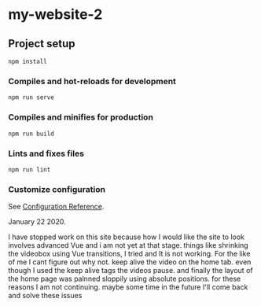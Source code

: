 # my-website-2

## Project setup
```
npm install
```

### Compiles and hot-reloads for development
```
npm run serve
```

### Compiles and minifies for production
```
npm run build
```

### Lints and fixes files
```
npm run lint
```

### Customize configuration
See [Configuration Reference](https://cli.vuejs.org/config/).

January 22 2020.

I have stopped work on this site because how I would like the site to look involves advanced Vue and i am not yet at that stage.
things like shrinking the videobox using Vue transitions, I tried and It is not working. For the like of me I cant figure out why not.
keep alive the video on the home tab. even though I used the keep alive tags the videos pause. and finally the layout of the home page 
was palnned sloppily using absolute positions.
for these reasons I am not continuing. maybe some time in the future I'll come back and solve these issues
